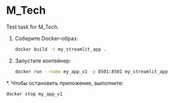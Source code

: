 # M_Tech
Test task for M_Tech.

1. Соберите Docker-образ:

   ```bash
   docker build -t my_streamlit_app .
2. Запустите контейнер:

   ```bash
   docker run --name my_app_v1 -p 8501:8501 my_streamlit_app

*. Чтобы остановить приложение, выполните:

   ```bash
   docker stop my_app_v1

